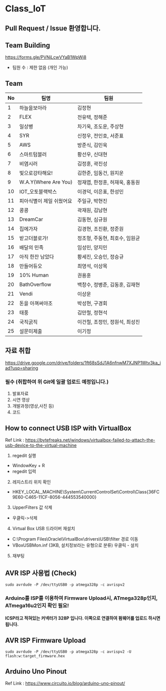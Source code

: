 # Class_IoT

## Pull Request / Issue 환영합니다.

## Team Building
https://forms.gle/PVNjLcwVYaB1WpWj8
- 팀원 수 : 제한 없음 (개인 가능)

## Team

|No|팀명|팀원|
|--|---------|-----------|
|1|하늘을보아라|김정현|
|2|FLEX|전유택, 정해준|
|3|일상병|차기욱, 조도운, 주상현|
|4|SYR|신정우, 전인호, 서준표|
|5|AWS|방준식, 김민욱|
|6|스마트텀블러|황선우, 신대현|
|7|비염시러|김정훈, 곽진성|
|8|빛으로강타해요!|김한준, 임동건, 원지운|
|9|W.A.Y(Where Are You)|정재엽, 한정훈, 허재욱, 홍동원|
|10|IOT_오토블랙박스|이경덕, 이은표, 한성민|
|11|피아식별이 제일 쉬웠어요|주일규, 박현진|
|12|콩콩|곽재원, 김남현|
|13|DreamCar|김동현, 심규원|
|14|집에가자|김경현, 조진환, 정준원|
|15|받고더블로가!|정조형, 주동현, 최호수, 임원균|
|16|배달의 민족|임성민, 양지민|
|17|아직 한잔 남았다|황세진, 오승민, 정승규|
|18|만들어듀오|최영석, 이상목|
|19|10% Human|권용훈|
|20|BathOverflow|백창수, 정병준, 김동훈, 김재현|
|21|Vendi|이상운|
|22|돈을 아껴써야조|박성현, 구경회|
|23|태풍|김만철, 정현석|
|24|국직굵직|이건철, 조정민, 정원석, 최성진|
|25|설문미제출|이기정|

## 자료 취합
https://drive.google.com/drive/folders/1ft68sSdJ1A6nfnwM7XJNP1Wtv3ka_iad?usp=sharing

### 필수 (취합하여 위 Git에 일괄 업로드 예정입니다.)
1. 발표자료
2. 시연 영상
3. 개발과정(영상,사진 등)
4. 코드


## How to connect USB ISP with VirtualBox

Ref Link :  https://bytefreaks.net/windows/virtualbox-failed-to-attach-the-usb-device-to-the-virtual-machine

1. regedit 실행
* WindowKey + R 
* regedit 입력

2. 레지스트리 위치 확인 
* HKEY_LOCAL_MACHINE\System\CurrentControlSet\Control\Class\{36FC9E60-C465-11CF-8056-444553540000}

3. UpperFilters 값 삭제
* 우클릭->삭제

4. Virtual Box USB 드라이버 재설치
* C:\Program Files\Oracle\VirtualBox\drivers\USB\filter 경로 이동
* VBoxUSBMon.inf (3KB, 설치정보라는 유형으로 분류) 우클릭 - 설치

5. 재부팅

## AVR ISP 사용법 (Check)
    sudo avrdude -P /dev/ttyUSB0 -p atmega328p -c avrispv2
### Arduino를 ISP를 이용하여 Firmware Upload시, ATmega328p인지, ATmega16u2인지 확인 필요!
#### ICSP라고 적혀있는 커넥터가 328P 입니다. 이쪽으로 연결하여 펌웨어를 업로드 하시면 됩니다. 
    
## AVR ISP Firmware Upload
    sudo avrdude -P /dev/ttyUSB0 -p atmega328p -c avrispv2 -U flash:w:target_firmware.hex

## Arduino Uno Pinout
Ref Link : https://www.circuito.io/blog/arduino-uno-pinout/
